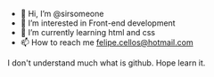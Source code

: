 - 👋 Hi, I’m @sirsomeone
- 👀 I’m interested in Front-end development
- 🌱 I’m currently learning html and css
- 📫 How to reach me felipe.cellos@hotmail.com

I don't understand much what is github. Hope learn it.
